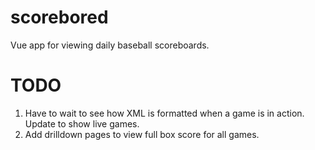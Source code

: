 # scorebored

Vue app for viewing daily baseball scoreboards.

# TODO
1. Have to wait to see how XML is formatted when a game is in action. Update to show live games.
2. Add drilldown pages to view full box score for all games.
